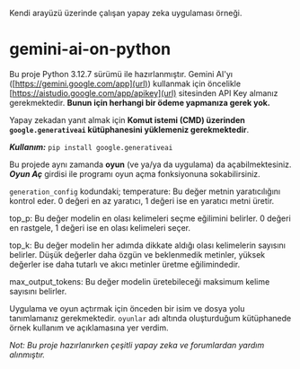 Kendi arayüzü üzerinde çalışan yapay zeka uygulaması örneği.

# gemini-ai-on-python
Bu proje Python 3.12.7 sürümü ile hazırlanmıştır. Gemini AI'yı ([https://gemini.google.com/app](url)) kullanmak için öncelikle [https://aistudio.google.com/app/apikey](url) sitesinden API Key almanız gerekmektedir. **Bunun için herhangi bir ödeme yapmanıza gerek yok.**

Yapay zekadan yanıt almak için **Komut istemi (CMD) üzerinden `google.generativeai` kütüphanesini yüklemeniz gerekmektedir**. 

_**Kullanım:**_
`pip install google.generativeai `

Bu projede aynı zamanda **oyun** (ve ya/ya da uygulama) da açabilmektesiniz. **_Oyun Aç_** girdisi ile programı oyun açma fonksiyonuna sokabilirsiniz.


`generation_config` kodundaki;
temperature: Bu değer metnin yaratıcılığını kontrol eder. 0 değeri en az yaratıcı, 1 değeri ise en yaratıcı metni üretir.

top_p: Bu değer modelin en olası kelimeleri seçme eğilimini belirler. 0 değeri en rastgele, 1 değeri ise en olası kelimeleri seçer.

top_k: Bu değer modelin her adımda dikkate aldığı olası kelimelerin sayısını belirler. Düşük değerler daha özgün ve beklenmedik metinler, yüksek değerler ise daha tutarlı ve akıcı metinler üretme eğilimindedir. 

max_output_tokens: Bu değer modelin üretebileceği maksimum kelime sayısını belirler.


Uygulama ve oyun açtırmak için önceden bir isim ve dosya yolu tanımlamanız gerekmektedir. `oyunlar` adı altında oluşturduğum kütüphanede örnek kullanım ve açıklamasına yer verdim.

_Not: Bu proje hazırlanırken çeşitli yapay zeka ve forumlardan yardım alınmıştır._



